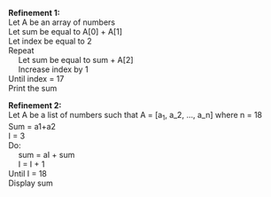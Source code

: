 **Refinement 1:**  
Let A be an array of numbers  
Let sum be equal to A[0] + A[1]  
Let index be equal to 2  
Repeat  
&emsp; Let sum be equal to sum + A[2]  
&emsp; Increase index by 1  
Until index = 17  
Print the sum  

**Refinement 2:**  
Let A be a list of numbers such that A = [a<sub>1</sub>, a_2, …, a_n] where n = 18  
Sum = a1+a2  
I = 3  
Do:  
&emsp; sum = aI + sum  
&emsp; I = I + 1  
Until I = 18  
Display sum  